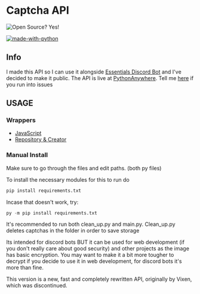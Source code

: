 # Captcha API
![Open Source? Yes!](https://badgen.net/badge/Open%20Source%20%3F/Yes%21/blue?icon=github)

[![made-with-python](https://img.shields.io/badge/Made%20with-Python-1f425f.svg)](https://www.python.org/)

## Info
I made this API so I can use it alongside [Essentials Discord Bot](https://github.com/Ammar-sys/essentials) and I've decided to make it public. The API is live at [PythonAnywhere](https://ammarsysdev.pythonanywhere.com/). Tell me [here](https://github.com/Ammar-sys/captchaAPI/issues) if you run into issues

## USAGE

### Wrappers

 - [JavaScript](https://www.npmjs.com/package/essentials-captcha)
 - [Repository & Creator](https://github.com/SpeckyYT/essentials-captcha#readme)

### Manual Install
 
 Make sure to go through the files and edit paths. (both py files)
 
 To install the necessary modules for this to run do

```python
pip install requirements.txt
``` 

Incase that doesn't work, try:

```python
py -m pip install requirements.txt
```

It's recommended to run both clean_up.py and main.py. Clean_up.py deletes captchas in the folder in order to save storage

Its intended for discord bots BUT it can be used for web development (if you don't really care about good security) and other projects as the image has basic encryption. You may want to make it a bit more tougher to decrypt if you decide to use it in web development, for discord bots it's more than fine.

This version is a new, fast and completely rewritten API, originally by Vixen, which was discontinued.
